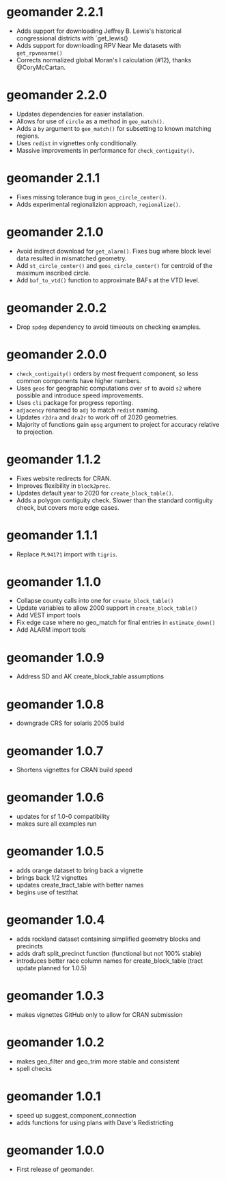 # geomander 2.2.1

* Adds support for downloading Jeffrey B. Lewis's historical congressional districts with `get_lewis()
* Adds support for downloading RPV Near Me datasets with `get_rpvnearme()`
* Corrects normalized global Moran's I calculation (#12), thanks @CoryMcCartan.

# geomander 2.2.0
* Updates dependencies for easier installation.
* Allows for use of `circle` as a method in `geo_match()`.
* Adds a `by` argument to `geo_match()` for subsetting to known matching regions.
* Uses `redist` in vignettes only conditionally.
* Massive improvements in performance for `check_contiguity()`.

# geomander 2.1.1
* Fixes missing tolerance bug in `geos_circle_center()`.
* Adds experimental regionalizion approach, `regionalize()`.

# geomander 2.1.0
* Avoid indirect download for `get_alarm()`. Fixes bug where block level data resulted in mismatched geometry.
* Add `st_circle_center()` and `geos_circle_center()` for centroid of the maximum inscribed circle.
* Add `baf_to_vtd()` function to approximate BAFs at the VTD level.

# geomander 2.0.2
* Drop `spdep` dependency to avoid timeouts on checking examples.

# geomander 2.0.0
* `check_contiguity()` orders by most frequent component, so less common components have higher numbers.
* Uses `geos` for geographic computations over `sf` to avoid `s2` where possible and introduce speed improvements.
* Uses `cli` package for progress reporting.
* `adjacency` renamed to `adj` to match `redist` naming.
* Updates `r2dra` and `dra2r` to work off of 2020 geometries.
* Majority of functions gain `epsg` argument to project for accuracy relative to projection.

# geomander 1.1.2
* Fixes website redirects for CRAN.
* Improves flexibility in `block2prec`.
* Updates default year to 2020 for `create_block_table()`.
* Adds a polygon contiguity check. Slower than the standard contiguity check, but covers more edge cases.

# geomander 1.1.1
* Replace `PL94171` import with `tigris`.

# geomander 1.1.0
* Collapse county calls into one for `create_block_table()`
* Update variables to allow 2000 support in `create_block_table()`
* Add VEST import tools
* Fix edge case where no geo_match for final entries in `estimate_down()`
* Add ALARM import tools

# geomander 1.0.9
* Address SD and AK create_block_table assumptions

# geomander 1.0.8
* downgrade CRS for solaris 2005 build

# geomander 1.0.7 
* Shortens vignettes for CRAN build speed

# geomander 1.0.6
* updates for sf 1.0-0 compatibility
* makes sure all examples run

# geomander 1.0.5
* adds orange dataset to bring back a vignette
* brings back 1/2 vignettes
* updates create_tract_table with better names
* begins use of testthat

# geomander 1.0.4
* adds rockland dataset containing simplified geometry blocks and precincts
* adds draft split_precinct function (functional but not 100% stable)
* introduces better race column names for create_block_table (tract update planned for 1.0.5)

# geomander 1.0.3
* makes vignettes GitHub only to allow for CRAN submission

# geomander 1.0.2
* makes geo_filter and geo_trim more stable and consistent
* spell checks

# geomander 1.0.1
* speed up suggest_component_connection
* adds functions for using plans with Dave's Redistricting

# geomander 1.0.0

* First release of geomander.